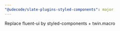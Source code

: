 ```yaml
---
"@udecode/slate-plugins-styled-components": major
---
```


Replace fluent-ui by styled-components + twin.macro
